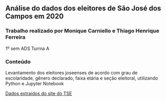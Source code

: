 ## Análise do dados dos eleitores de São José dos Campos em 2020

### Trabalho realizado por Monique Carniello e Thiago Henrique Ferreira

1º sem ADS Turma A

### Conteúdo
Levantamento dos eleitores joseenses de acordo com grau de escolaridade, gênero declarado, faixa etária e seção eleitoral, utilizando Python e Jupyter Notebook

[Dados extraídos do site do TSE](https://www.tse.jus.br/eleicoes/estatisticas/repositorio-de-dados-eleitorais-1)
